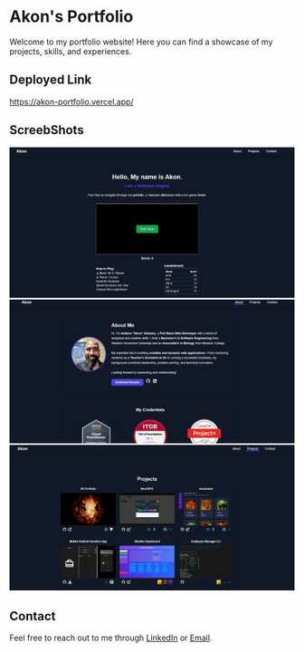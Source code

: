 # Akon's Portfolio

Welcome to my portfolio website! Here you can find a showcase of my projects, skills, and experiences.

## Deployed Link

https://akon-portfolio.vercel.app/

## ScreebShots
![ss1](./public/ss1.jpg)
![ss2](./public/ss2.jpg)
![ss3](./public/ss3.jpg)

## Contact

Feel free to reach out to me through [LinkedIn](https://www.linkedin.com/in/ashkon-abazary-19b099213/) or [Email](mailto:aabazary@gmail.com).
